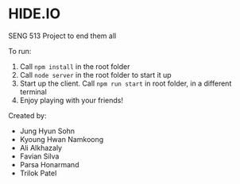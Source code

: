 # HIDE.IO

SENG 513 Project to end them all

To run:
1. Call ```npm install``` in the root folder
2. Call ```node server``` in the root folder to start it up
3. Start up the client. Call ```npm run start``` in root folder, in a different terminal
4. Enjoy playing with your friends!

Created by:
* Jung Hyun Sohn
* Kyoung Hwan Namkoong
* Ali Alkhazaly
* Favian Silva
* Parsa Honarmand
* Trilok Patel